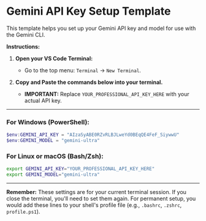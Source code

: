 # Gemini API Key Setup Template

This template helps you set up your Gemini API key and model for use with the Gemini CLI.

**Instructions:**

1.  **Open your VS Code Terminal:**
    - Go to the top menu: `Terminal` -> `New Terminal`.

2.  **Copy and Paste the commands below into your terminal.**
    - **IMPORTANT:** Replace `YOUR_PROFESSIONAL_API_KEY_HERE` with your actual API key.

---

### For Windows (PowerShell):

```powershell
$env:GEMINI_API_KEY = "AIzaSyABE0RZvRLBJLweYd0BEqQE4FeF_SiywwU"
$env:GEMINI_MODEL = "gemini-ultra"
```

### For Linux or macOS (Bash/Zsh):

```bash
export GEMINI_API_KEY="YOUR_PROFESSIONAL_API_KEY_HERE"
export GEMINI_MODEL="gemini-ultra"
```

---

**Remember:** These settings are for your current terminal session. If you close the terminal, you'll need to set them again. For permanent setup, you would add these lines to your shell's profile file (e.g., `.bashrc`, `.zshrc`, `profile.ps1`).
